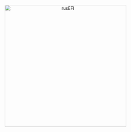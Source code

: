 <div align="center">
<a href="https://rusefi.com/"><img src="https://raw.githubusercontent.com/wiki/rusefi/rusefi/Images/logo_new.png" alt="rusEFI" width="400"></a>
</div>
